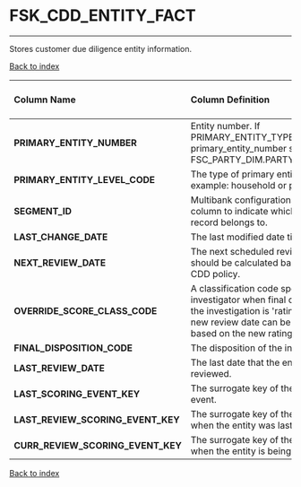 # FSK_CDD_ENTITY_FACT

---

Stores customer due diligence entity information.

[Back to index](./index.md)

| Column Name                       | Column Definition                                                                                                                                                                   | Column Data Type   | Column Null Option   | PK   | FK   |
|:----------------------------------|:------------------------------------------------------------------------------------------------------------------------------------------------------------------------------------|:-------------------|:---------------------|:-----|:-----|
| **PRIMARY_ENTITY_NUMBER**         | Entity number. If PRIMARY_ENTITY_TYPE_CODE='PTY', primary_entity_number should be FSC_PARTY_DIM.PARTY_NUMBER.                                                                       | VARCHAR2(50)       | Not Null             | Yes  | No   |
| **PRIMARY_ENTITY_LEVEL_CODE**     | The type of primary entity, for example: household or party.                                                                                                                        | CHAR(3)            | Not Null             | Yes  | No   |
| **SEGMENT_ID**                    | Multibank configurations use this column to indicate which bank the record belongs to.                                                                                              | VARCHAR2(128)      | Not Null             | Yes  | No   |
| **LAST_CHANGE_DATE**              | The last modified date time.                                                                                                                                                        | DATE               | Not Null             | No   | No   |
| **NEXT_REVIEW_DATE**              | The next scheduled review date. It should be calculated based on some CDD policy.                                                                                                   | DATE               | Null                 | No   | No   |
| **OVERRIDE_SCORE_CLASS_CODE**     | A classification code specified by the investigator when final disposition of the investigation is 'rating change'. A new review date can be re-calculated based on the new rating. | VARCHAR2(32)       | Null                 | No   | No   |
| **FINAL_DISPOSITION_CODE**        | The disposition of the investigation.                                                                                                                                               | VARCHAR2(32)       | Null                 | No   | No   |
| **LAST_REVIEW_DATE**              | The last date that the entity is being reviewed.                                                                                                                                    | DATE               | Null                 | No   | No   |
| **LAST_SCORING_EVENT_KEY**        | The surrogate key of the last scoring event.                                                                                                                                        | NUMBER(12)         | Null                 | No   | No   |
| **LAST_REVIEW_SCORING_EVENT_KEY** | The surrogate key of the scoring event when the entity was last reviewed.                                                                                                           | NUMBER(12)         | Null                 | No   | No   |
| **CURR_REVIEW_SCORING_EVENT_KEY** | The surrogate key of the scoring event when the entity is being reviewed.                                                                                                           | NUMBER(12)         | Null                 | No   | No   |

[Back to index](./index.md)